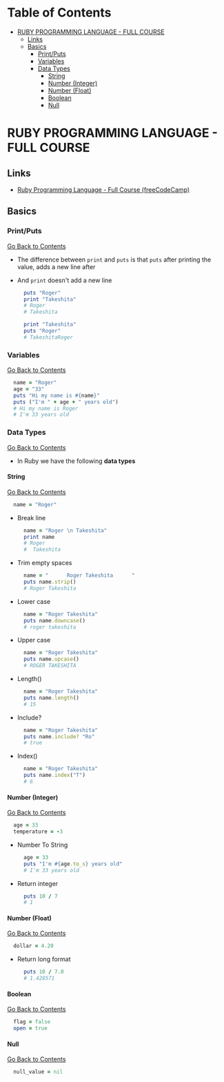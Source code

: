 <h1 id='contents'>Table of Contents</h1>

- [RUBY PROGRAMMING LANGUAGE - FULL COURSE](#ruby-programming-language---full-course)
  - [Links](#links)
  - [Basics](#basics)
    - [Print/Puts](#printputs)
    - [Variables](#variables)
    - [Data Types](#data-types)
      - [String](#string)
      - [Number (Integer)](#number-integer)
      - [Number (Float)](#number-float)
      - [Boolean](#boolean)
      - [Null](#null)

# RUBY PROGRAMMING LANGUAGE - FULL COURSE

## Links

- [Ruby Programming Language - Full Course (freeCodeCamp)](https://www.youtube.com/watch?v=t_ispmWmdjY)

## Basics

### Print/Puts

[Go Back to Contents](#contents)

- The difference between `print` and `puts` is that `puts` after printing the value, adds a new line after
- And `print` doesn't add a new line

  ```Ruby
    puts "Roger"
    print "Takeshita"
    # Roger
    # Takeshita

    print "Takeshita"
    puts "Roger"
    # TakeshitaRoger
  ```

### Variables

[Go Back to Contents](#contents)

```Ruby
  name = "Roger"
  age = "33"
  puts "Hi my name is #{name}"
  puts ("I'm " + age + " years old")
  # Hi my name is Roger
  # I'm 33 years old
```

### Data Types

[Go Back to Contents](#contents)

- In Ruby we have the following **data types**

#### String

[Go Back to Contents](#contents)

```Ruby
  name = "Roger"
```

- Break line

  ```Ruby
    name = "Roger \n Takeshita"
    print name
    # Roger
    #  Takeshita
  ```

- Trim empty spaces

  ```Ruby
    name = "      Roger Takeshita      "
    puts name.strip()
    # Roger Takeshita
  ```

- Lower case

  ```Ruby
    name = "Roger Takeshita"
    puts name.downcase()
    # roger takeshita
  ```

- Upper case

  ```Ruby
    name = "Roger Takeshita"
    puts name.upcase()
    # ROGER TAKESHITA
  ```

- Length()

  ```Ruby
    name = "Roger Takeshita"
    puts name.length()
    # 15
  ```

- Include?

  ```Ruby
    name = "Roger Takeshita"
    puts name.include? "Ro"
    # true
  ```

- Index()

  ```Ruby
    name = "Roger Takeshita"
    puts name.index("T")
    # 6
  ```

#### Number (Integer)

[Go Back to Contents](#contents)

```Ruby
  age = 33
  temperature = -3
```

- Number To String

  ```Ruby
    age = 33
    puts "I'm #{age.to_s} years old"
    # I'm 33 years old
  ```

- Return integer

  ```Ruby
    puts 10 / 7
    # 1
  ```

#### Number (Float)

[Go Back to Contents](#contents)

```Ruby
  dollar = 4.20
```

- Return long format

  ```Ruby
    puts 10 / 7.0
    # 1.428571
  ```

#### Boolean

[Go Back to Contents](#contents)

```Ruby
  flag = false
  open = true
```

#### Null

[Go Back to Contents](#contents)

```Ruby
  null_value = nil
```
